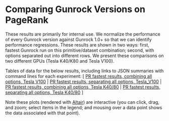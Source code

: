 # Comparing Gunrock Versions on PageRank

These results are primarily for internal use. We normalize the performance of every Gunrock version against Gunrock 1.0+ so that we can identify performance regressions. These results are shown in two ways: first, fastest Gunrock run on this primitive/dataset combination; second, with options separated out into different rows. We present these comparisons on two different GPUs (Tesla K40/K80 and Tesla V100).

Tables of data for the below results, including links to JSON summaries with command lines for each experiment: [
  [PR fastest results, combining all options, Tesla V100](analysis/gunrock_version_compare_pr_Tesla_V100_all_table.md) |
  [PR fastest results, separating all options, Tesla_V100](analysis/gunrock_version_compare_pr_Tesla_V100_undirected_pull_table.md) |
  [PR fastest results, combining all options, Tesla K40/80](analysis/gunrock_version_compare_pr_Tesla_K40_80_all_table.md) |
  [PR fastest results, separating all options, Tesla K40/80](analysis/gunrock_version_compare_pr_Tesla_K40_80_undirected_pull_table.md)
]

Note these plots (rendered with [Altair](https://altair-viz.github.io/)) are interactive (you can click, drag, and zoom; select items in the legend; and mousing over a data point shows the data associated with that point).

<script type="text/javascript">
  var spec_gunrock_version_compare_pr_Tesla_V100_all = "https://raw.githubusercontent.com/gunrock/io/master/plots/gunrock_version_compare_pr_Tesla_V100_all.json";
  vegaEmbed('#vis_gunrock_version_compare_pr_Tesla_V100_all', spec_gunrock_version_compare_pr_Tesla_V100_all).then(function(result) {
    // Access the Vega view instance (https://vega.github.io/vega/docs/api/view/) as result.view
  }).catch(console.error);

  var spec_gunrock_version_compare_pr_Tesla_V100_undirected_pull = "https://raw.githubusercontent.com/gunrock/io/master/plots/gunrock_version_compare_pr_Tesla_V100_undirected_pull.json";
  vegaEmbed('#vis_gunrock_version_compare_pr_Tesla_V100_undirected_pull', spec_gunrock_version_compare_pr_Tesla_V100_undirected_pull).then(function(result) {
    // Access the Vega view instance (https://vega.github.io/vega/docs/api/view/) as result.view
  }).catch(console.error);

  var spec_gunrock_version_compare_pr_Tesla_K40_80_all = "https://raw.githubusercontent.com/gunrock/io/master/plots/gunrock_version_compare_pr_Tesla_K40_80_all.json";
  vegaEmbed('#vis_gunrock_version_compare_pr_Tesla_K40_80_all', spec_gunrock_version_compare_pr_Tesla_K40_80_all).then(function(result) {
    // Access the Vega view instance (https://vega.github.io/vega/docs/api/view/) as result.view
  }).catch(console.error);

  var spec_gunrock_version_compare_pr_Tesla_K40_80_undirected_pull = "https://raw.githubusercontent.com/gunrock/io/master/plots/gunrock_version_compare_pr_Tesla_K40_80_undirected_pull.json";
  vegaEmbed('#vis_gunrock_version_compare_pr_Tesla_K40_80_undirected_pull', spec_gunrock_version_compare_pr_Tesla_K40_80_undirected_pull).then(function(result) {
    // Access the Vega view instance (https://vega.github.io/vega/docs/api/view/) as result.view
  }).catch(console.error);

</script>

<div id="vis_gunrock_version_compare_pr_Tesla_V100_all"></div>
<div id="vis_gunrock_version_compare_pr_Tesla_V100_undirected_pull"></div>
<div id="vis_gunrock_version_compare_pr_Tesla_K40_80_all"></div>
<div id="vis_gunrock_version_compare_pr_Tesla_K40_80_undirected_pull"></div>
